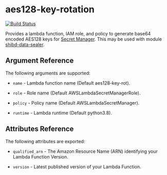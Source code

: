 # aes128-key-rotation

[![Build Status](https://drone.techservices.illinois.edu/api/badges/techservicesillinois/terraform-aws-aes128-key-rotation/status.svg)](https://drone.techservices.illinois.edu/techservicesillinois/terraform-aws-aes128-key-rotation)

Provides a lambda function, IAM role, and policy to generate base64 encoded AES128 keys
for [Secret Manager](https://aws.amazon.com/secrets-manager/). This
may be used with module
[shibd-data-sealer](https://github.com/techservicesillinois/terraform-aws-shibd-data-sealer).

Argument Reference
-----------------

The following arguments are supported:

* `name` - Lambda function name (Default aes128-key-rot).

* `role` - Role name (Default AWSLambdaSecretManagerRole).

* `policy` - Policy name (Default AWSLambdaSecretManager).

* `runtime` - Lambda runtime (Default python3.8).

Attributes Reference
--------------------

The following attributes are exported:

* `qualified_arn` - The Amazon Resource Name (ARN) identifying your
Lambda Function Version.

* `version` - Latest published version of your Lambda Function.
